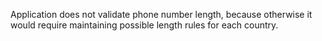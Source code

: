Application does not validate phone number length, because otherwise it would require maintaining possible length rules for each country.